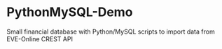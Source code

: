 # PythonMySQL-Demo
Small financial database with Python/MySQL scripts to import data from EVE-Online CREST API
